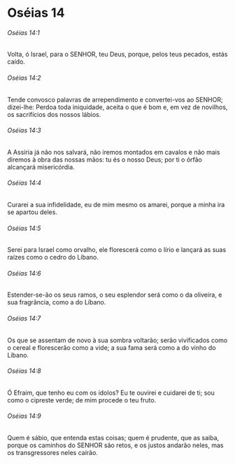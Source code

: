 # Oséias 14

###### Oséias 14:1

Volta, ó Israel, para o SENHOR, teu Deus, porque, pelos teus pecados, estás caído.

###### Oséias 14:2

Tende convosco palavras de arrependimento e convertei-vos ao SENHOR; dizei-lhe: Perdoa toda iniquidade, aceita o que é bom e, em vez de novilhos, os sacrifícios dos nossos lábios.

###### Oséias 14:3

A Assíria já não nos salvará, não iremos montados em cavalos e não mais diremos à obra das nossas mãos: tu és o nosso Deus; por ti o órfão alcançará misericórdia.

###### Oséias 14:4

Curarei a sua infidelidade, eu de mim mesmo os amarei, porque a minha ira se apartou deles.

###### Oséias 14:5

Serei para Israel como orvalho, ele florescerá como o lírio e lançará as suas raízes como o cedro do Líbano.

###### Oséias 14:6

Estender-se-ão os seus ramos, o seu esplendor será como o da oliveira, e sua fragrância, como a do Líbano.

###### Oséias 14:7

Os que se assentam de novo à sua sombra voltarão; serão vivificados como o cereal e florescerão como a vide; a sua fama será como a do vinho do Líbano.

###### Oséias 14:8

Ó Efraim, que tenho eu com os ídolos? Eu te ouvirei e cuidarei de ti; sou como o cipreste verde; de mim procede o teu fruto.

###### Oséias 14:9

Quem é sábio, que entenda estas coisas; quem é prudente, que as saiba, porque os caminhos do SENHOR são retos, e os justos andarão neles, mas os transgressores neles cairão.


